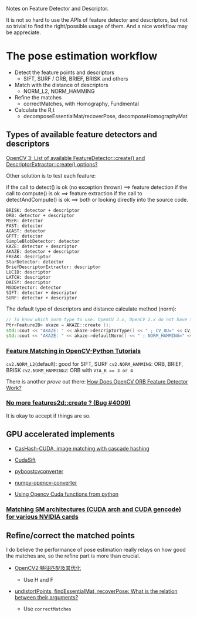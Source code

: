 Notes on Feature Detector and Descriptor.

It is not so hard to use the APIs of feature detector and descriptors, but not so trivial to find the right/possible usage of them. And a nice workflow may be appreciate.

# The pose estimation workflow

* Detect the feature points and descriptors
    - SIFT, SURF / ORB, BRIEF, BRISK and others
* Match with the distance of descriptors
    - NORM_L2, NORM_HAMMING
* Refine the matches
    - correctMatches, with Homography, Fundmental
* Calculate the R,t
    - decomposeEssentialMat/recoverPose, decomposeHomographyMat

## Types of available feature detectors and descriptors

[OpenCV 3: List of available FeatureDetector::create() and DescriptorExtractor::create() options?](https://stackoverflow.com/questions/36691050/opencv-3-list-of-available-featuredetectorcreate-and-descriptorextractorc)

Other solution is to test each feature:

if the call to detect() is ok (no exception thrown) ==> feature detection
if the call to compute() is ok ==> feature extraction
if the call to detectAndCompute() is ok ==> both
or looking directly into the source code.

``` vi
BRISK: detector + descriptor
ORB: detector + descriptor
MSER: detector
FAST: detector
AGAST: detector
GFFT: detector
SimpleBlobDetector: detector
KAZE: detector + descriptor
AKAZE: detector + descriptor
FREAK: descriptor
StarDetector: detector
BriefDescriptorExtractor: descriptor
LUCID: descriptor
LATCH: descriptor
DAISY: descriptor
MSDDetector: detector
SIFT: detector + descriptor
SURF: detector + descriptor
```


The default type of descriptors and distance calculate method (norm):

``` cpp
// To know which norm type to use: OpenCV 3.x, OpenCV 2.x do not have the `NormTypes` enum.
Ptr<Feature2D> akaze = AKAZE::create (); 
std::cout << "AKAZE: " << akaze->descriptorType() << " ; CV_8U=" << CV_8U << std::endl;
std::cout << "AKAZE: " << akaze->defaultNorm() << " ; NORM_HAMMING=" << cv::NORM_HAMMING << std::endl;
```

### [Feature Matching in  OpenCV-Python Tutorials](http://opencv-python-tutroals.readthedocs.io/en/latest/py_tutorials/py_feature2d/py_matcher/py_matcher.html)

`cv2.NORM_L2`(default): good for SIFT, SURF
`cv2.NORM_HAMMING`: ORB, BRIEF, BRISK
`cv2.NORM_HAMMING2`: ORB with `VTA_K == 3 or 4`

There is another *prove* out there: [How Does OpenCV ORB Feature Detector Work?](https://stackoverflow.com/questions/7232651/how-does-opencv-orb-feature-detector-work)

### [No more features2d::create ? (Bug #4009)](http://code.opencv.org/issues/4009)

It is okay to accept if things are so.

## GPU accelerated implements

* [CasHash-CUDA, image matching with cascade hashing](https://github.com/cvcore/CasHash_CUDA)

* [CudaSift](https://github.com/Celebrandil/CudaSift)

* [pyboostcvconverter](https://github.com/Algomorph/pyboostcvconverter)

* [numpy-opencv-converter](https://github.com/spillai/numpy-opencv-converter)

* [Using Opencv Cuda functions from python](https://stackoverflow.com/questions/43828944/using-opencv-cuda-functions-from-python)

### [Matching SM architectures (CUDA arch and CUDA gencode) for various NVIDIA cards](http://arnon.dk/matching-sm-architectures-arch-and-gencode-for-various-nvidia-cards/)

## Refine/correct the matched points

I do believe the performance of pose estimation really relays on how good the matches are, so the refine part is more than crucial.

* [OpenCV2:特征匹配及其优化](http://www.cnblogs.com/wangguchangqing/p/4333873.html)
    - Use H and F  

* [undistortPoints, findEssentialMat, recoverPose: What is the relation between their arguments?](http://answers.opencv.org/question/65788/undistortpoints-findessentialmat-recoverpose-what-is-the-relation-between-their-arguments/)
    - Use `correctMatches`